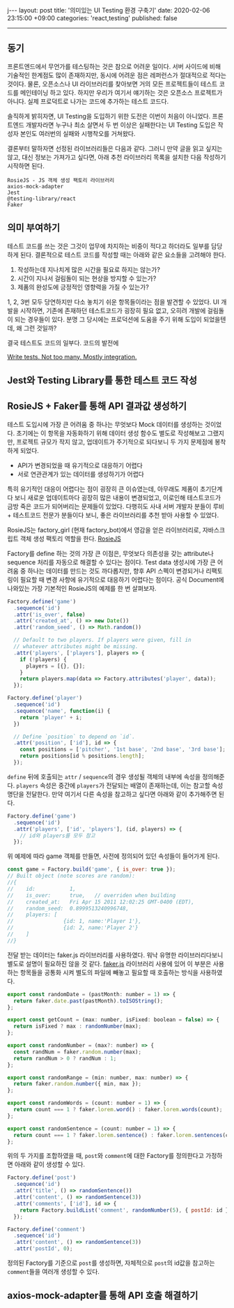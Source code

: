 j---
layout: post
title: '의미있는 UI Testing 환경 구축기'
date: 2020-02-06 23:15:00 +09:00
categories: 'react,testing'
published: false

---

## 동기

프론트엔드에서 무언가를 테스팅하는 것은 참으로 어려운 일이다. 서버 사이드에 비해 기술적인 한계점도 많이 존재하지만, 동시에 어려운 점은 레퍼런스가 절대적으로 적다는 것이다. 물론, 오픈소스나 UI 라이브러리를 찾아보면 거의 모든 프로젝트들이 테스트 코드를 메인테이닝 하고 있다. 하지만 우리가 여기서 얘기하는 것은 오픈소스 프로젝트가 아니다. 실제 프로덕트로 나가는 코드에 추가하는 테스트 코드다.

솔직하게 밝히자면, UI Testing을 도입하기 위한 도전은 이번이 처음이 아니었다. 프론트엔드 개발자라면 누구나 최소 살면서 두 번 이상은 실패한다는 UI Testing 도입은 작성자 본인도 여러번의 실패와 시행착오를 거쳐왔다.

결론부터 말하자면 선정된 라이브러리들은 다음과 같다. 그러니 만약 글을 읽고 싶지는 않고, 대신 정보는 가져가고 싶다면, 아래 추천 라이브러리 목록을 설치한 다음 작성하기 시작하면 된다.

```
RosieJS - JS 객체 생성 팩토리 라이브러리
axios-mock-adapter
Jest
@testing-library/react
Faker
```

## 의미 부여하기

테스트 코드를 쓰는 것은 그것이 업무에 차지하는 비중이 적다고 하더라도 일부를 담당하게 된다. 결론적으로 테스트 코드를 작성할 때는 아래와 같은 요소들을 고려해야 한다.

1. 작성하는데 지나치게 많은 시간을 필요로 하지는 않는가?
2. 시간이 지나서 걸림돌이 되는 현상을 방지할 수 있는가?
3. 제품의 완성도에 긍정적인 영향력을 가질 수 있는가?

1, 2, 3번 모두 당연하지만 다소 놓치기 쉬운 항목들이라는 점을 발견할 수 있었다. UI 개발을 시작하면, 기존에 존재하던 테스트코드가 굉장히 필요 없고, 오히려 개발에 걸림돌이 되는 경우들이 있다. 분명 그 당시에는 프로덕션에 도움을 주기 위해 도입이 되었을텐데, 왜 그런 것일까?

결국 테스트도 코드의 일부다. 코드의 발전에

<!-- @todo -->

[Write tests. Not too many. Mostly integration.](https://kentcdodds.com/blog/write-tests)

## Jest와 Testing Library를 통한 테스트 코드 작성

## RosieJS + Faker를 통해 API 결과값 생성하기

테스트 도입시에 가장 큰 어려움 중 하나는 무엇보다 Mock 데이터를 생성하는 것이었다. 초기에는 이 항목을 자동화하기 위해 데이터 생성 함수도 별도로 작성해보고 그랬지만, 프로젝트 규모가 작지 않고, 업데이트가 주기적으로 되다보니 두 가지 문제점에 봉착하게 되었다.

- API가 변경되었을 때 유기적으로 대응하기 어렵다
- 서로 연관관계가 있는 데이터를 생성하기가 어렵다

특히 유기적인 대응이 어렵다는 점이 굉장히 큰 이슈였는데, 아무래도 제품이 초기단계다 보니 새로운 업데이트마다 굉장히 많은 내용이 변경되었고, 이로인해 테스트코드가 금방 죽은 코드가 되어버리는 문제들이 있었다. 다행히도 사내 서버 개발자 분들이 루비 + 테스트코드 전문가 분들이다 보니, 좋은 라이브러리를 추천 받아 사용할 수 있었다.

RosieJS는 factory_girl (현재 factory_bot)에서 영감을 얻은 라이브러리로, 자바스크립트 객체 생성 팩토리 역할을 한다.
[RosieJS](https://github.com/rosiejs/rosie)

Factory를 define 하는 것의 가장 큰 이점은, 무엇보다 의존성을 갖는 attribute나 sequence 처리를 자동으로 해결할 수 있다는 점이다. Test data 생성시에 가장 큰 어려움 중 하나는 데이터를 만드는 것도 까다롭지만, 향후 API 스펙이 변경되거나 리팩토링이 필요할 때 변경 사항에 유기적으로 대응하기 어렵다는 점이다. 공식 Document에 나와있는 가장 기본적인 RosieJS의 예제를 한 번 살펴보자.

```javascript
Factory.define('game')
  .sequence('id')
  .attr('is_over', false)
  .attr('created_at', () => new Date())
  .attr('random_seed', () => Math.random())

  // Default to two players. If players were given, fill in
  // whatever attributes might be missing.
  .attr('players', ['players'], players => {
    if (!players) {
      players = [{}, {}];
    }
    return players.map(data => Factory.attributes('player', data));
  });

Factory.define('player')
  .sequence('id')
  .sequence('name', function(i) {
    return 'player' + i;
  })

  // Define `position` to depend on `id`.
  .attr('position', ['id'], id => {
    const positions = ['pitcher', '1st base', '2nd base', '3rd base'];
    return positions[id % positions.length];
  });
```

`define` 뒤에 호출되는 `attr` / `sequence`의 경우 생성될 객체의 내부에 속성을 정의해준다.
`players` 속성은 중간에 `players`가 전달되는 배열이 존재하는데, 이는 참고할 속성 명단을 전달한다.
만약 여기서 다른 속성을 참고하고 싶다면 아래와 같이 추가해주면 된다.

```javascript
Factory.define('game')
  .sequence('id')
  .attr('players', ['id', 'players'], (id, players) => {
    // id와 players를 모두 참고
  });
```

위 예제에 따라 game 객체를 만들면, 사전에 정의되어 있던 속성들이 들어가게 된다.

```javascript
const game = Factory.build('game', { is_over: true });
// Built object (note scores are random):
//{
//    id:           1,
//    is_over:      true,   // overriden when building
//    created_at:   Fri Apr 15 2011 12:02:25 GMT-0400 (EDT),
//    random_seed:  0.8999513240996748,
//    players: [
//                {id: 1, name:'Player 1'},
//                {id: 2, name:'Player 2'}
//    ]
//}
```

전달 받는 데이터는 faker.js 라이브러리를 사용하였다. 워낙 유명한 라이브러리다보니 별도로 설명이 필요하진 않을 것 같다.
[faker.js](https://github.com/marak/Faker.js/)
라이브러리 사용에 있어 이 부분은 사용하는 항목들을 공통화 시켜 별도의 파일에 빼놓고 필요할 때 호출하는 방식을 사용하였다.

```javascript
export const randomDate = (pastMonth: number = 1) => {
  return faker.date.past(pastMonth).toISOString();
};

export const getCount = (max: number, isFixed: boolean = false) => {
  return isFixed ? max : randomNumber(max);
};

export const randomNumber = (max?: number) => {
  const randNum = faker.random.number(max);
  return randNum > 0 ? randNum : 1;
};

export const randomRange = (min: number, max: number) => {
  return faker.random.number({ min, max });
};

export const randomWords = (count: number = 1) => {
  return count === 1 ? faker.lorem.word() : faker.lorem.words(count);
};

export const randomSentence = (count: number = 1) => {
  return count === 1 ? faker.lorem.sentence() : faker.lorem.sentences(count);
};
```

위의 두 가지를 조합하였을 때, `post`와 `comment`에 대한 Factory를 정의한다고 가정하면 아래와 같이 생성할 수 있다.

```javascript
Factory.define('post')
  .sequence('id')
  .attr('title', () => randomSentence())
  .attr('content', () => randomSentence(3))
  .attr('comments', ['id'], id => {
    return Factory.buildList('comment', randomNumber(5), { postId: id });
  });

Factory.define('comment')
  .sequence('id')
  .attr('content', () => randomSentence(3))
  .attr('postId', 0);
```

정의된 Factory를 기준으로 `post`를 생성하면, 자체적으로 `post`의 id값을 참고하는 `comment`들을 여러개 생성할 수 있다.

## axios-mock-adapter를 통해 API 호출 해결하기

##
